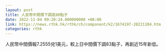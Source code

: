 ```yaml
---
layout: post
title: 人民幣中間價下調逾80點子
date: 2022-11-04 09:20:24.000000000 +08:00
link: https://news.rthk.hk/rthk/ch/component/k2/1674197-20221104.htm
categories: rthk
---
```


人民幣中間價報7.2555兌1美元，較上日中間價下調83點子，再創近15年新低。
